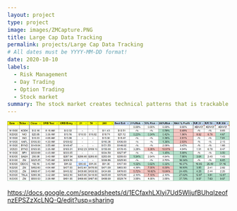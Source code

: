 ```yaml
---
layout: project
type: project
image: images/ZMCapture.PNG
title: Large Cap Data Tracking 
permalink: projects/Large Cap Data Tracking
# All dates must be YYYY-MM-DD format!
date: 2020-10-10
labels:
  - Risk Management
  - Day Trading
  - Option Trading
  - Stock market
summary: The stock market creates technical patterns that is trackable. My project is about collecting data on potential low risk/high reward trades. 
---
```


  <img class="ui image" src="../images/LargeCap.PNG">

https://docs.google.com/spreadsheets/d/1ECfaxhLXIyi7Ud5WljufBUhqIzeofnzEPSZzXcLNQ-Q/edit?usp=sharing





